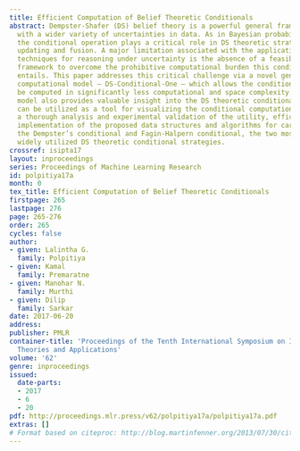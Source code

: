 ```yaml
---
title: Efficient Computation of Belief Theoretic Conditionals
abstract: Dempster-Shafer (DS) belief theory is a powerful general framework for dealing
  with a wider variety of uncertainties in data. As in Bayesian probability theory,
  the conditional operation plays a critical role in DS theoretic strategies for evidence
  updating and fusion. A major limitation associated with the application of DS theoretic
  techniques for reasoning under uncertainty is the absence of a feasible computational
  framework to overcome the prohibitive computational burden this conditional operation
  entails. This paper addresses this critical challenge via a novel generalized conditional
  computational model — DS-Conditional-One — which allows the conditional to
  be computed in significantly less computational and space complexity. This computational
  model also provides valuable insight into the DS theoretic conditional itself and
  can be utilized as a tool for visualizing the conditional computation. We provide
  a thorough analysis and experimental validation of the utility, efficiency, and
  implementation of the proposed data structures and algorithms for carrying out both
  the Dempster’s conditional and Fagin-Halpern conditional, the two most
  widely utilized DS theoretic conditional strategies.
crossref: isipta17
layout: inproceedings
series: Proceedings of Machine Learning Research
id: polpitiya17a
month: 0
tex_title: Efficient Computation of Belief Theoretic Conditionals
firstpage: 265
lastpage: 276
page: 265-276
order: 265
cycles: false
author:
- given: Lalintha G.
  family: Polpitiya
- given: Kamal
  family: Premaratne
- given: Manohar N.
  family: Murthi
- given: Dilip
  family: Sarkar
date: 2017-06-20
address: 
publisher: PMLR
container-title: 'Proceedings of the Tenth International Symposium on Imprecise Probability:
  Theories and Applications'
volume: '62'
genre: inproceedings
issued:
  date-parts:
  - 2017
  - 6
  - 20
pdf: http://proceedings.mlr.press/v62/polpitiya17a/polpitiya17a.pdf
extras: []
# Format based on citeproc: http://blog.martinfenner.org/2013/07/30/citeproc-yaml-for-bibliographies/
---
```

